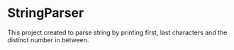 # StringParser

This project created to parse string by printing first, last characters and the distinct number in between.
